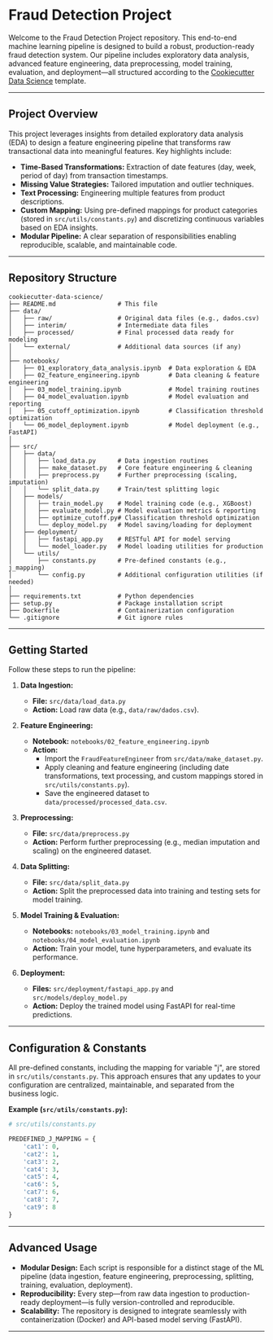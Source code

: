 # Fraud Detection Project

Welcome to the Fraud Detection Project repository. This end-to-end machine learning pipeline is designed to build a robust, production-ready fraud detection system. Our pipeline includes exploratory data analysis, advanced feature engineering, data preprocessing, model training, evaluation, and deployment—all structured according to the [Cookiecutter Data Science](https://drivendata.github.io/cookiecutter-data-science/) template.

---

## Project Overview

This project leverages insights from detailed exploratory data analysis (EDA) to design a feature engineering pipeline that transforms raw transactional data into meaningful features. Key highlights include:

- **Time-Based Transformations:** Extraction of date features (day, week, period of day) from transaction timestamps.
- **Missing Value Strategies:** Tailored imputation and outlier techniques.
- **Text Processing:** Engineering multiple features from product descriptions.
- **Custom Mapping:** Using pre-defined mappings for product categories (stored in `src/utils/constants.py`) and discretizing continuous variables based on EDA insights.
- **Modular Pipeline:** A clear separation of responsibilities enabling reproducible, scalable, and maintainable code.

---

## Repository Structure

```plaintext
cookiecutter-data-science/
├── README.md                 # This file
├── data/
│   ├── raw/                  # Original data files (e.g., dados.csv)
│   ├── interim/              # Intermediate data files
│   ├── processed/            # Final processed data ready for modeling
│   └── external/             # Additional data sources (if any)
│
├── notebooks/
│   ├── 01_exploratory_data_analysis.ipynb  # Data exploration & EDA
│   ├── 02_feature_engineering.ipynb        # Data cleaning & feature engineering
│   ├── 03_model_training.ipynb             # Model training routines
│   ├── 04_model_evaluation.ipynb           # Model evaluation and reporting
│   ├── 05_cutoff_optimization.ipynb        # Classification threshold optimization
│   └── 06_model_deployment.ipynb           # Model deployment (e.g., FastAPI)
│
├── src/
│   ├── data/
│   │   ├── load_data.py      # Data ingestion routines
│   │   ├── make_dataset.py   # Core feature engineering & cleaning
│   │   ├── preprocess.py     # Further preprocessing (scaling, imputation)
│   │   └── split_data.py     # Train/test splitting logic
│   ├── models/
│   │   ├── train_model.py    # Model training code (e.g., XGBoost)
│   │   ├── evaluate_model.py # Model evaluation metrics & reporting
│   │   ├── optimize_cutoff.py# Classification threshold optimization
│   │   └── deploy_model.py   # Model saving/loading for deployment
│   ├── deployment/
│   │   ├── fastapi_app.py    # RESTful API for model serving
│   │   └── model_loader.py   # Model loading utilities for production
│   └── utils/
│       ├── constants.py      # Pre-defined constants (e.g., j_mapping)
│       └── config.py         # Additional configuration utilities (if needed)
│
├── requirements.txt          # Python dependencies
├── setup.py                  # Package installation script
├── Dockerfile                # Containerization configuration
└── .gitignore                # Git ignore rules
```

---

## Getting Started

Follow these steps to run the pipeline:

1. **Data Ingestion:**
   - **File:** `src/data/load_data.py`
   - **Action:** Load raw data (e.g., `data/raw/dados.csv`).

2. **Feature Engineering:**
   - **Notebook:** `notebooks/02_feature_engineering.ipynb`
   - **Action:**  
     - Import the `FraudFeatureEngineer` from `src/data/make_dataset.py`.  
     - Apply cleaning and feature engineering (including date transformations, text processing, and custom mappings stored in `src/utils/constants.py`).  
     - Save the engineered dataset to `data/processed/processed_data.csv`.

3. **Preprocessing:**
   - **File:** `src/data/preprocess.py`
   - **Action:** Perform further preprocessing (e.g., median imputation and scaling) on the engineered dataset.

4. **Data Splitting:**
   - **File:** `src/data/split_data.py`
   - **Action:** Split the preprocessed data into training and testing sets for model training.

5. **Model Training & Evaluation:**
   - **Notebooks:** `notebooks/03_model_training.ipynb` and `notebooks/04_model_evaluation.ipynb`
   - **Action:** Train your model, tune hyperparameters, and evaluate its performance.

6. **Deployment:**
   - **Files:** `src/deployment/fastapi_app.py` and `src/models/deploy_model.py`
   - **Action:** Deploy the trained model using FastAPI for real-time predictions.

---

## Configuration & Constants

All pre-defined constants, including the mapping for variable "j", are stored in `src/utils/constants.py`. This approach ensures that any updates to your configuration are centralized, maintainable, and separated from the business logic.

**Example (`src/utils/constants.py`):**

```python
# src/utils/constants.py

PREDEFINED_J_MAPPING = {
    'cat1': 0,
    'cat2': 1,
    'cat3': 2,
    'cat4': 3,
    'cat5': 4,
    'cat6': 5,
    'cat7': 6,
    'cat8': 7,
    'cat9': 8
}
```

---

## Advanced Usage

- **Modular Design:** Each script is responsible for a distinct stage of the ML pipeline (data ingestion, feature engineering, preprocessing, splitting, training, evaluation, deployment).
- **Reproducibility:** Every step—from raw data ingestion to production-ready deployment—is fully version-controlled and reproducible.
- **Scalability:** The repository is designed to integrate seamlessly with containerization (Docker) and API-based model serving (FastAPI).

---

